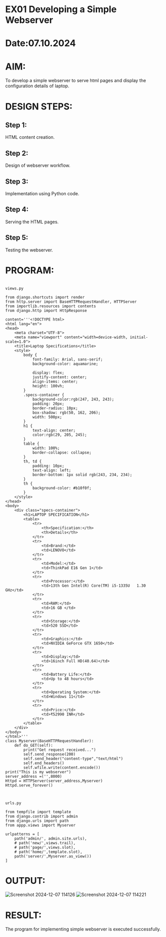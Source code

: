 # EX01 Developing a Simple Webserver

# Date:07.10.2024
# AIM:
To develop a simple webserver to serve html pages and display the configuration details of laptop.

# DESIGN STEPS:
## Step 1:
HTML content creation.

## Step 2:
Design of webserver workflow.

## Step 3:
Implementation using Python code.

## Step 4:
Serving the HTML pages.

## Step 5:
Testing the webserver.

# PROGRAM:
```

views.py

from django.shortcuts import render
from http.server import BaseHTTPRequestHandler, HTTPServer
from importlib.resources import contents
from django.http import HttpResponse

content='''<!DOCTYPE html>
<html lang="en">
<head>
    <meta charset="UTF-8">
    <meta name="viewport" content="width=device-width, initial-scale=1.0">
    <title>Laptop Specifications</title>
    <style>
        body {
            font-family: Arial, sans-serif;
            background-color: aquamarine;
          
            display: flex;
            justify-content: center;
            align-items: center;
            height: 100vh;
        }
        .specs-container {
            background-color:rgb(247, 243, 243);
            padding: 20px;
            border-radius: 10px;
            box-shadow: rgb(50, 162, 206);
            width: 500px;
        }
        h1 {
            text-align: center;
            color:rgb(29, 205, 245);
        }
        table {
            width: 100%;
            border-collapse: collapse;
        }
        th, td {
            padding: 10px;
            text-align: left;
            border-bottom: 1px solid rgb(243, 234, 234);
        }
        th {
            background-color: #b10f0f;
        }
    </style>
</head>
<body>
    <div class="specs-container">
        <h1>LAPTOP SPECIFICATION</h1>
        <table>
            <tr>
                <th>Specification:</th>
                <th>Details</th>
            </tr>
            <tr>
                <td>Brand:</td>
                <td>LENOVO</td>
            </tr>
            <tr>
                <td>Model:</td>
                <td>ThinkPad E16 Gen 1</td>
            </tr>
            <tr>
                <td>Processor:</td>
                <td>13th Gen Intel(R) Core(TM) i5-1335U   1.30 GHz</td>
            </tr>
            <tr>
                <td>RAM:</td>
                <td>16 GB </td>
            </tr>
            <tr>
                <td>Storage:</td>
                <td>520 SSD</td>
            </tr>
            <tr>
                <td>Graphics:</td>
                <td>NVIDIA GeForce GTX 1650</td>
            </tr>
            <tr>
                <td>Display:</td>
                <td>16inch Full HD(40.64)</td>
            </tr>
            <tr>
                <td>Battery Life:</td>
                <td>Up to 48 hours</td>
            </tr>
            <tr>
                <td>Operating System:</td>
                <td>Windows 11</td>
            </tr>
            <tr>
                <td>Price:</td>
                <td>₹52990 INR</td>
            </tr>
        </table>
    </div>
</body>
</html>'''
class Myserver(BaseHTTPRequestHandler):
    def do_GET(self):
        print("Get request received...")
        self.send_response(200)
        self.send_header("content-type","text/html")
        self.end_headers()
        self.wfile.write(content.encode())
print("This is my webserver")
server_address =('',8000)
Httpd = HTTPServer(server_address,Myserver)
Httpd.serve_forever() 



urls.py

from tempfile import template
from django.contrib import admin
from django.urls import path
from appp.views import Myserver

urlpatterns = [
    path('admin/', admin.site.urls),
    # path('new/',views.trail),
    # path('page/',views.slot),
    # path('home/',template.slot),
    path('server/',Myserver.as_view())
]

```
# OUTPUT:
![Screenshot 2024-12-07 114126](https://github.com/user-attachments/assets/2c5b3e75-0846-4c47-9753-8cc6b8a7c6cc)
![Screenshot 2024-12-07 114221](https://github.com/user-attachments/assets/bba93cc6-6aff-461b-b96d-f70c5e7ea160)

# RESULT:
The program for implementing simple webserver is executed successfully.
